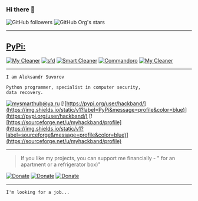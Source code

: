 ### Hi there 👋


![GitHub followers](https://img.shields.io/github/followers/mysmarthub?style=social)
![GitHub Org's stars](https://img.shields.io/github/stars/mysmarthub?style=social)

---
[PyPi:](https://pypi.org/user/hackband/)
---
[![My Cleaner](https://img.shields.io/pypi/dm/mycleaner?label=My%20Cleaner)](https://pypi.org/project/mycleaner/)
[![sfd](https://img.shields.io/pypi/dm/sfd?label=Smart%20Files%20Destroyer)](https://pypi.org/project/sfd/)
[![Smart Cleaner](https://img.shields.io/pypi/dm/smartcleaner?label=Smart%20Cleaner)](https://pypi.org/project/smartcleaner/)
[![Commandoro](https://img.shields.io/pypi/dm/commandoro?label=Commandoro)](https://pypi.org/project/commandoro/)
[![My Cleaner](https://img.shields.io/pypi/dm/linuxautofix?label=Linux%20Auto%20Fix)](https://pypi.org/project/linuxautofix/)

---
    I am Aleksandr Suvorov
    
    Python programmer, specialist in computer security, 
    data recovery.

[![mysmarthub@ya.ru](https://img.shields.io/static/v1?label=email&message=mysmarthub@ya.ru&color=blue)](mailto:mysmarthub@ya.ru)
[![https://pypi.org/user/hackband/](https://img.shields.io/static/v1?label=PyPi&message=profile&color=blue)](https://pypi.org/user/hackband/)
[![https://sourceforge.net/u/myhackband/profile](https://img.shields.io/static/v1?label=sourceforge&message=profile&color=blue)](https://sourceforge.net/u/myhackband/profile)

---
> If you like my projects, you can support me financially - 
> " for an apartment or a refrigerator box)"

[![Donate](https://img.shields.io/static/v1?label=donate&message=paypal&color=green)](https://paypal.me/myhackband)
[![Donate](https://img.shields.io/static/v1?label=donate&message=yandex&color=yellow)](https://yoomoney.ru/to/4100115206129186)
[![Donate](https://img.shields.io/static/v1?label=donate&message=4048-4150-0400-5852&color=blue)](https://yoomoney.ru/to/4100115206129186)

---
    I'm looking for a job...